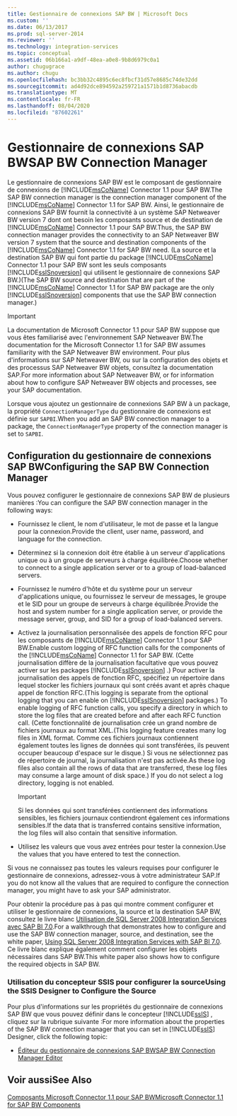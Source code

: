 ```yaml
---
title: Gestionnaire de connexions SAP BW | Microsoft Docs
ms.custom: ''
ms.date: 06/13/2017
ms.prod: sql-server-2014
ms.reviewer: ''
ms.technology: integration-services
ms.topic: conceptual
ms.assetid: 06b166a1-a9df-48ea-a0e8-9b8d6979c0a1
author: chugugrace
ms.author: chugu
ms.openlocfilehash: bc3bb32c4895c6ec8fbcf31d57e8685c74de32dd
ms.sourcegitcommit: ad4d92dce894592a259721a1571b1d8736abacdb
ms.translationtype: MT
ms.contentlocale: fr-FR
ms.lasthandoff: 08/04/2020
ms.locfileid: "87602261"
---
```

# <a name="sap-bw-connection-manager"></a><span data-ttu-id="e5b49-102">Gestionnaire de connexions SAP BW</span><span class="sxs-lookup"><span data-stu-id="e5b49-102">SAP BW Connection Manager</span></span>
  <span data-ttu-id="e5b49-103">Le gestionnaire de connexions SAP BW est le composant de gestionnaire de connexions de [!INCLUDE[msCoName](../../includes/msconame-md.md)] Connector 1.1 pour SAP BW.</span><span class="sxs-lookup"><span data-stu-id="e5b49-103">The SAP BW connection manager is the connection manager component of the [!INCLUDE[msCoName](../../includes/msconame-md.md)] Connector 1.1 for SAP BW.</span></span> <span data-ttu-id="e5b49-104">Ainsi, le gestionnaire de connexions SAP BW fournit la connectivité à un système SAP Netweaver BW version 7 dont ont besoin les composants source et de destination de [!INCLUDE[msCoName](../../includes/msconame-md.md)] Connector 1.1 pour SAP BW.</span><span class="sxs-lookup"><span data-stu-id="e5b49-104">Thus, the SAP BW connection manager provides the connectivity to an SAP Netweaver BW version 7 system that the source and destination components of the [!INCLUDE[msCoName](../../includes/msconame-md.md)] Connector 1.1 for SAP BW need.</span></span> <span data-ttu-id="e5b49-105">(La source et la destination SAP BW qui font partie du package [!INCLUDE[msCoName](../../includes/msconame-md.md)] Connector 1.1 pour SAP BW sont les seuls composants [!INCLUDE[ssISnoversion](../../includes/ssisnoversion-md.md)] qui utilisent le gestionnaire de connexions SAP BW.)</span><span class="sxs-lookup"><span data-stu-id="e5b49-105">(The SAP BW source and destination that are part of the [!INCLUDE[msCoName](../../includes/msconame-md.md)] Connector 1.1 for SAP BW package are the only [!INCLUDE[ssISnoversion](../../includes/ssisnoversion-md.md)] components that use the SAP BW connection manager.)</span></span>  
  
> [!IMPORTANT]  
>  <span data-ttu-id="e5b49-106">La documentation de Microsoft Connector 1.1 pour SAP BW suppose que vous êtes familiarisé avec l'environnement SAP Netweaver BW.</span><span class="sxs-lookup"><span data-stu-id="e5b49-106">The documentation for the Microsoft Connector 1.1 for SAP BW assumes familiarity with the SAP Netweaver BW environment.</span></span> <span data-ttu-id="e5b49-107">Pour plus d'informations sur SAP Netweaver BW, ou sur la configuration des objets et des processus SAP Netweaver BW objets, consultez la documentation SAP.</span><span class="sxs-lookup"><span data-stu-id="e5b49-107">For more information about SAP Netweaver BW, or for information about how to configure SAP Netweaver BW objects and processes, see your SAP documentation.</span></span>  
  
 <span data-ttu-id="e5b49-108">Lorsque vous ajoutez un gestionnaire de connexions SAP BW à un package, la propriété `ConnectionManagerType` du gestionnaire de connexions est définie sur `SAPBI`.</span><span class="sxs-lookup"><span data-stu-id="e5b49-108">When you add an SAP BW connection manager to a package, the `ConnectionManagerType` property of the connection manager is set to `SAPBI`.</span></span>  
  
## <a name="configuring-the-sap-bw-connection-manager"></a><span data-ttu-id="e5b49-109">Configuration du gestionnaire de connexions SAP BW</span><span class="sxs-lookup"><span data-stu-id="e5b49-109">Configuring the SAP BW Connection Manager</span></span>  
 <span data-ttu-id="e5b49-110">Vous pouvez configurer le gestionnaire de connexions SAP BW de plusieurs manières :</span><span class="sxs-lookup"><span data-stu-id="e5b49-110">You can configure the SAP BW connection manager in the following ways:</span></span>  
  
-   <span data-ttu-id="e5b49-111">Fournissez le client, le nom d'utilisateur, le mot de passe et la langue pour la connexion.</span><span class="sxs-lookup"><span data-stu-id="e5b49-111">Provide the client, user name, password, and language for the connection.</span></span>  
  
-   <span data-ttu-id="e5b49-112">Déterminez si la connexion doit être établie à un serveur d'applications unique ou à un groupe de serveurs à charge équilibrée.</span><span class="sxs-lookup"><span data-stu-id="e5b49-112">Choose whether to connect to a single application server or to a group of load-balanced servers.</span></span>  
  
-   <span data-ttu-id="e5b49-113">Fournissez le numéro d'hôte et du système pour un serveur d'applications unique, ou fournissez le serveur de messages, le groupe et le SID pour un groupe de serveurs à charge équilibrée.</span><span class="sxs-lookup"><span data-stu-id="e5b49-113">Provide the host and system number for a single application server, or provide the message server, group, and SID for a group of load-balanced servers.</span></span>  
  
-   <span data-ttu-id="e5b49-114">Activez la journalisation personnalisée des appels de fonction RFC pour les composants de [!INCLUDE[msCoName](../../includes/msconame-md.md)] Connector 1.1 pour SAP BW.</span><span class="sxs-lookup"><span data-stu-id="e5b49-114">Enable custom logging of RFC function calls for the components of the [!INCLUDE[msCoName](../../includes/msconame-md.md)] Connector 1.1 for SAP BW.</span></span> <span data-ttu-id="e5b49-115">(Cette journalisation diffère de la journalisation facultative que vous pouvez activer sur les packages [!INCLUDE[ssISnoversion](../../includes/ssisnoversion-md.md)] .) Pour activer la journalisation des appels de fonction RFC, spécifiez un répertoire dans lequel stocker les fichiers journaux qui sont créés avant et après chaque appel de fonction RFC.</span><span class="sxs-lookup"><span data-stu-id="e5b49-115">(This logging is separate from the optional logging that you can enable on [!INCLUDE[ssISnoversion](../../includes/ssisnoversion-md.md)] packages.) To enable logging of RFC function calls, you specify a directory in which to store the log files that are created before and after each RFC function call.</span></span> <span data-ttu-id="e5b49-116">(Cette fonctionnalité de journalisation crée un grand nombre de fichiers journaux au format XML.</span><span class="sxs-lookup"><span data-stu-id="e5b49-116">(This logging feature creates many log files in XML format.</span></span> <span data-ttu-id="e5b49-117">Comme ces fichiers journaux contiennent également toutes les lignes de données qui sont transférées, ils peuvent occuper beaucoup d'espace sur le disque.) Si vous ne sélectionnez pas de répertoire de journal, la journalisation n'est pas activée.</span><span class="sxs-lookup"><span data-stu-id="e5b49-117">As these log files also contain all the rows of data that are transferred, these log files may consume a large amount of disk space.) If you do not select a log directory, logging is not enabled.</span></span>  
  
    > [!IMPORTANT]  
    >  <span data-ttu-id="e5b49-118">Si les données qui sont transférées contiennent des informations sensibles, les fichiers journaux contiendront également ces informations sensibles.</span><span class="sxs-lookup"><span data-stu-id="e5b49-118">If the data that is transferred contains sensitive information, the log files will also contain that sensitive information.</span></span>  
  
-   <span data-ttu-id="e5b49-119">Utilisez les valeurs que vous avez entrées pour tester la connexion.</span><span class="sxs-lookup"><span data-stu-id="e5b49-119">Use the values that you have entered to test the connection.</span></span>  
  
 <span data-ttu-id="e5b49-120">Si vous ne connaissez pas toutes les valeurs requises pour configurer le gestionnaire de connexions, adressez-vous à votre administrateur SAP.</span><span class="sxs-lookup"><span data-stu-id="e5b49-120">If you do not know all the values that are required to configure the connection manager, you might have to ask your SAP administrator.</span></span>  
  
 <span data-ttu-id="e5b49-121">Pour obtenir la procédure pas à pas qui montre comment configurer et utiliser le gestionnaire de connexions, la source et la destination SAP BW, consultez le livre blanc [Utilisation de SQL Server 2008 Integration Services avec SAP BI 7.0](https://go.microsoft.com/fwlink/?LinkID=137090).</span><span class="sxs-lookup"><span data-stu-id="e5b49-121">For a walkthrough that demonstrates how to configure and use the SAP BW connection manager, source, and destination, see the white paper, [Using SQL Server 2008 Integration Services with SAP BI 7.0](https://go.microsoft.com/fwlink/?LinkID=137090).</span></span> <span data-ttu-id="e5b49-122">Ce livre blanc explique également comment configurer les objets nécessaires dans SAP BW.</span><span class="sxs-lookup"><span data-stu-id="e5b49-122">This white paper also shows how to configure the required objects in SAP BW.</span></span>  
  
### <a name="using-the-ssis-designer-to-configure-the-source"></a><span data-ttu-id="e5b49-123">Utilisation du concepteur SSIS pour configurer la source</span><span class="sxs-lookup"><span data-stu-id="e5b49-123">Using the SSIS Designer to Configure the Source</span></span>  
 <span data-ttu-id="e5b49-124">Pour plus d'informations sur les propriétés du gestionnaire de connexions SAP BW que vous pouvez définir dans le concepteur [!INCLUDE[ssIS](../../includes/ssis-md.md)] , cliquez sur la rubrique suivante :</span><span class="sxs-lookup"><span data-stu-id="e5b49-124">For more information about the properties of the SAP BW connection manager that you can set in [!INCLUDE[ssIS](../../includes/ssis-md.md)] Designer, click the following topic:</span></span>  
  
-   [<span data-ttu-id="e5b49-125">Éditeur du gestionnaire de connexions SAP BW</span><span class="sxs-lookup"><span data-stu-id="e5b49-125">SAP BW Connection Manager Editor</span></span>](../sap-bw-connection-manager-editor.md)  
  
## <a name="see-also"></a><span data-ttu-id="e5b49-126">Voir aussi</span><span class="sxs-lookup"><span data-stu-id="e5b49-126">See Also</span></span>  
 [<span data-ttu-id="e5b49-127">Composants Microsoft Connector 1.1 pour SAP BW</span><span class="sxs-lookup"><span data-stu-id="e5b49-127">Microsoft Connector 1.1 for SAP BW Components</span></span>](../microsoft-connector-for-sap-bw-components.md)  
  
  

